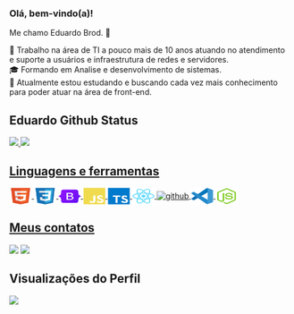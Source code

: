 ### Olá, bem-vindo(a)!

Me chamo Eduardo Brod. 👋

🧰 Trabalho na área de TI a pouco mais de 10 anos atuando no atendimento e suporte a usuários e infraestrutura de redes e servidores.<br>
🎓 Formando em Analise e desenvolvimento de sistemas.<br>
🌱 Atualmente estou estudando e buscando cada vez mais conhecimento para poder atuar na área de front-end.

 <div>
<div align="auto">
 <h2>Eduardo Github Status</h2>
  <a href="https://github.com/edubrod">
  <img height="130em" src="https://github-readme-stats.vercel.app/api?username=edubrod&show_icons=true&theme=chartreuse-dark&include_all_commits=true&count_private=true"/>
  <img height="130em" src="https://github-readme-stats.vercel.app/api/top-langs/?username=edubrod&layout=compact&langs_count=7&theme=chartreuse-dark"/>
</div>
<div style="display: inline_block">

 ## Linguagens e ferramentas
  
  <img align="center" alt="f-HTML" height="30" width="40" src="https://raw.githubusercontent.com/devicons/devicon/master/icons/html5/html5-original.svg">
  <img align="center" alt="f-CSS" height="30" width="40" src="https://raw.githubusercontent.com/devicons/devicon/master/icons/css3/css3-original.svg">
  <img align="center" alt="f-Bootstrap" height="30" width="40" src="https://raw.githubusercontent.com/devicons/devicon/master/icons/bootstrap/bootstrap-original.svg">
  <img align="center" alt="f-Js" height="30" width="40" src="https://raw.githubusercontent.com/devicons/devicon/master/icons/javascript/javascript-plain.svg">
  <img align="center" alt="typescript" height="30" width="40" src="https://github.com/devicons/devicon/blob/master/icons/typescript/typescript-original.svg">
  <img align="center" alt="react" height="30" width="40" src="https://raw.githubusercontent.com/devicons/devicon/master/icons/react/react-original.svg">
  <img align="center" alt="github" height="40" width="40" src="https://img.icons8.com/fluency/2x/ffffff/github.png">
  <img align="center" alt="vscode" height="30" width="40" src="https://github.com/devicons/devicon/blob/master/icons/vscode/vscode-original.svg">
  <img align="center" alt="nodejs" height="30" width="40" src="https://github.com/devicons/devicon/blob/master/icons/nodejs/nodejs-original.svg">
 
</div>

  
 ## Meus contatos
<div> 
   <a href="https://www.linkedin.com/in/edubrod/" target="_blank"><img src="https://img.shields.io/badge/-LinkedIn-%230077B5?style=for-the-badge&logo=linkedin&logoColor=white" target="_blank"></a>
  <a href = "mailto:oliveirabrod.eduardo@gmail.com"><img src="https://img.shields.io/badge/-Gmail-%23333?style=for-the-badge&logo=gmail&logoColor=white" target="_blank"></a>
  <br>
  
  </div>
 <h2>Visualizações do Perfil</h2>
<img src="https://profile-counter.glitch.me/edubrod/count.svg">
  
  
  
  
